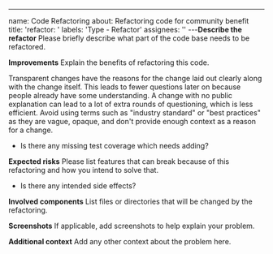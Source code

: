 ---

name: Code Refactoring
about: Refactoring code for community benefit
title: 'refactor: '
labels: 'Type - Refactor'
assignees: ''
---**Describe the refactor**
Please briefly describe what part of the code base needs to be refactored.

**Improvements**
Explain the benefits of refactoring this code.

Transparent changes have the reasons for the change laid out clearly along with the change itself. This leads to fewer questions later on because people already have some understanding. A change with no public explanation can lead to a lot of extra rounds of questioning, which is less efficient. Avoid using terms such as "industry standard" or "best practices" as they are vague, opaque, and don't provide enough context as a reason for a change.

- Is there any missing test coverage which needs adding?

**Expected risks**
Please list features that can break because of this refactoring and how you intend to solve that.

- Is there any intended side effects?

**Involved components**
List files or directories that will be changed by the refactoring.

**Screenshots**
If applicable, add screenshots to help explain your problem.

**Additional context**
Add any other context about the problem here.
